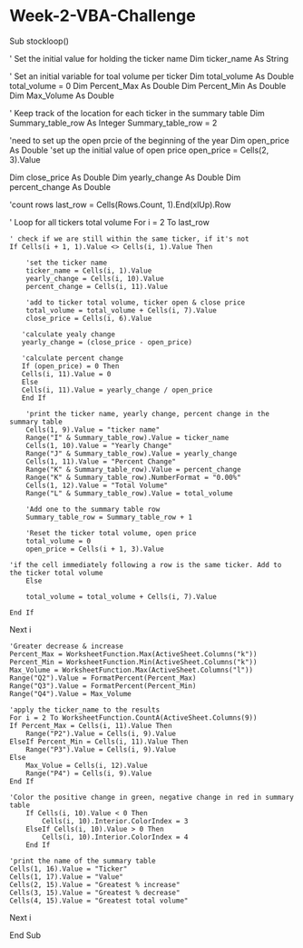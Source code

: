# Week-2-VBA-Challenge
Sub stockloop()

' Set the initial value for holding the ticker name
Dim ticker_name As String

' Set an initial variable for toal volume per ticker
Dim total_volume As Double
total_volume = 0
Dim Percent_Max As Double
Dim Percent_Min As Double
Dim Max_Volume As Double

' Keep track of the location for each ticker in the summary table
Dim Summary_table_row As Integer
Summary_table_row = 2

'need to set up the open prcie of the beginning of the year
Dim open_price As Double
'set up the initial value of open price
open_price = Cells(2, 3).Value

Dim close_price As Double
Dim yearly_change As Double
Dim percent_change As Double

'count rows
last_row = Cells(Rows.Count, 1).End(xlUp).Row

' Loop for all tickers total volume
For i = 2 To last_row

    ' check if we are still within the same ticker, if it's not
    If Cells(i + 1, 1).Value <> Cells(i, 1).Value Then

        'set the ticker name
        ticker_name = Cells(i, 1).Value
        yearly_change = Cells(i, 10).Value
        percent_change = Cells(i, 11).Value
        
        'add to ticker total volume, ticker open & close price
        total_volume = total_volume + Cells(i, 7).Value
        close_price = Cells(i, 6).Value
        
       'calculate yealy change
       yearly_change = (close_price - open_price)
       
       'calculate percent change
       If (open_price) = 0 Then
       Cells(i, 11).Value = 0
       Else
       Cells(i, 11).Value = yearly_change / open_price
       End If
    
        'print the ticker name, yearly change, percent change in the summary table
        Cells(1, 9).Value = "ticker name"
        Range("I" & Summary_table_row).Value = ticker_name
        Cells(1, 10).Value = "Yearly Change"
        Range("J" & Summary_table_row).Value = yearly_change
        Cells(1, 11).Value = "Percent Change"
        Range("K" & Summary_table_row).Value = percent_change
        Range("K" & Summary_table_row).NumberFormat = "0.00%"
        Cells(1, 12).Value = "Total Volume"
        Range("L" & Summary_table_row).Value = total_volume
        
        'Add one to the summary table row
        Summary_table_row = Summary_table_row + 1
        
        'Reset the ticker total volume, open price
        total_volume = 0
        open_price = Cells(i + 1, 3).Value
        
    'if the cell immediately following a row is the same ticker. Add to the ticker total volume
        Else
        
        total_volume = total_volume + Cells(i, 7).Value
    
    End If
    
Next i

    'Greater decrease & increase
    Percent_Max = WorksheetFunction.Max(ActiveSheet.Columns("k"))
    Percent_Min = WorksheetFunction.Min(ActiveSheet.Columns("k"))
    Max_Volume = WorksheetFunction.Max(ActiveSheet.Columns("l"))
    Range("Q2").Value = FormatPercent(Percent_Max)
    Range("Q3").Value = FormatPercent(Percent_Min)
    Range("Q4").Value = Max_Volume
    
    'apply the ticker_name to the results
    For i = 2 To WorksheetFunction.CountA(ActiveSheet.Columns(9))
    If Percent_Max = Cells(i, 11).Value Then
        Range("P2").Value = Cells(i, 9).Value
    ElseIf Percent_Min = Cells(i, 11).Value Then
        Range("P3").Value = Cells(i, 9).Value
    Else
        Max_Volue = Cells(i, 12).Value
        Range("P4") = Cells(i, 9).Value
    End If
    
    'Color the positive change in green, negative change in red in summary table
        If Cells(i, 10).Value < 0 Then
            Cells(i, 10).Interior.ColorIndex = 3
        ElseIf Cells(i, 10).Value > 0 Then
            Cells(i, 10).Interior.ColorIndex = 4
        End If
    
    'print the name of the summary table
    Cells(1, 16).Value = "Ticker"
    Cells(1, 17).Value = "Value"
    Cells(2, 15).Value = "Greatest % increase"
    Cells(3, 15).Value = "Greatest % decrease"
    Cells(4, 15).Value = "Greatest total volume"
    
 Next i
 
End Sub
